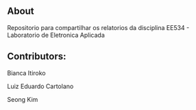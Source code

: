 ## About
Repositorio para compartilhar os relatorios da disciplina EE534 - Laboratorio de Eletronica Aplicada

## Contributors:
Bianca Itiroko

Luiz Eduardo Cartolano

Seong Kim
